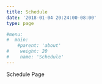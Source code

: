```yaml
---
title: Schedule
date: '2018-01-04 20:24:00-08:00'
type: page

#menu:
#  main:
    #parent: 'about'
#    weight: 20
#    name: 'Schedule'
---
```

Schedule Page